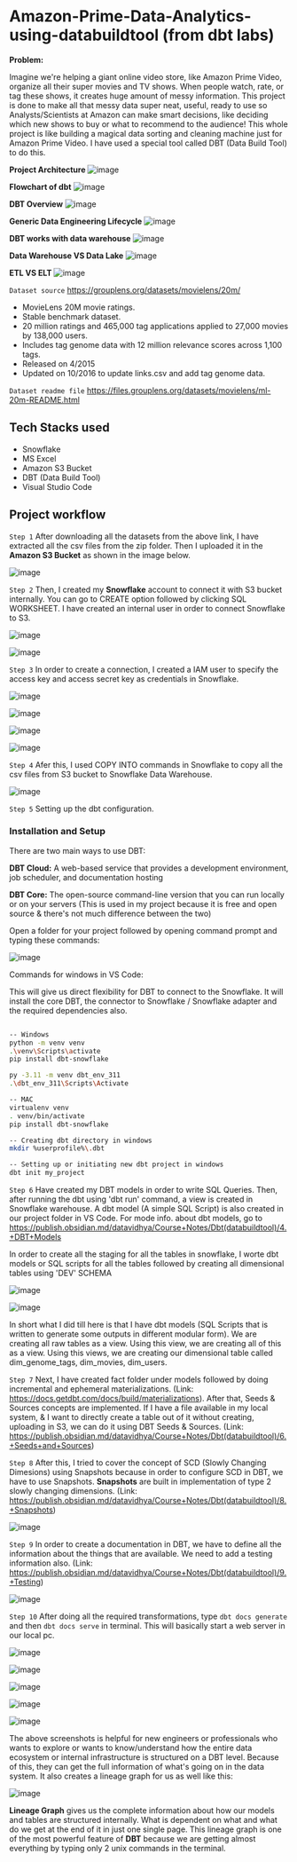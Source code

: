 # Amazon-Prime-Data-Analytics-using-databuildtool (from dbt labs)

**Problem:**

Imagine we're helping a giant online video store, like Amazon Prime Video, organize all their super movies and TV shows. When people watch, rate, or tag these shows, it creates huge amount of messy information. This project is done to make all that messy data super neat, useful, ready to use so Analysts/Scientists at Amazon can make smart decisions, like deciding which new shows to buy or what to recommend to the audience! This whole project is like building a magical data sorting and cleaning machine just for Amazon Prime Video. I have used a special tool called DBT (Data Build Tool) to do this.

**Project Architecture**
![image](https://github.com/user-attachments/assets/e2539855-aba4-4450-8b93-7d34110a5a6f)

**Flowchart of dbt**
![image](https://github.com/user-attachments/assets/7e493142-f768-434e-8e41-705e69224a8d)

**DBT Overview**
![image](https://github.com/user-attachments/assets/c469cdc4-7753-4dc3-9cb4-9339f8303bbd)

**Generic Data Engineering Lifecycle**
![image](https://github.com/user-attachments/assets/c724779d-ee51-4280-b013-c27c900260f2)

**DBT works with data warehouse**
![image](https://github.com/user-attachments/assets/901f1247-dc7d-4d9c-b0c1-ff2032f9cf46)

**Data Warehouse VS Data Lake**
![image](https://github.com/user-attachments/assets/86478bb7-7a41-4663-9eb9-e18246ba2da9)

**ETL VS ELT**
![image](https://github.com/user-attachments/assets/d94199a4-09d5-4601-886a-944c7be2f2a4)

``Dataset source``
https://grouplens.org/datasets/movielens/20m/

- MovieLens 20M movie ratings. 
- Stable benchmark dataset.
- 20 million ratings and 465,000 tag applications applied to 27,000 movies by 138,000 users.
- Includes tag genome data with 12 million relevance scores across 1,100 tags.
- Released on 4/2015
- Updated on 10/2016 to update links.csv and add tag genome data.

``Dataset readme file``
https://files.grouplens.org/datasets/movielens/ml-20m-README.html

## Tech Stacks used
- Snowflake
- MS Excel
- Amazon S3 Bucket
- DBT (Data Build Tool)
- Visual Studio Code

## Project workflow
```Step 1```
After downloading all the datasets from the above link, I have extracted all the csv files from the zip folder. Then I uploaded it in the __Amazon S3 Bucket__ as shown in the image below.

![image](https://github.com/user-attachments/assets/87ceef94-4563-4e6d-a731-08f04dcb649b)

```Step 2``` 
Then, I created my __Snowflake__ account to connect it with S3 bucket internally. You can go to CREATE option followed by clicking SQL WORKSHEET. I have created an internal user in order to connect Snowflake to S3.

![image](https://github.com/user-attachments/assets/dea9d0ea-95be-47db-9104-ff245a27045b)

![image](https://github.com/user-attachments/assets/1ce496e1-46c8-4849-96a4-4174c54e90bd)

```Step 3```
In order to create a connection, I created a IAM user to specify the access key and access secret key as credentials in Snowflake.

![image](https://github.com/user-attachments/assets/fd70093c-cb7a-44d4-8e53-a62116a10f3f)

![image](https://github.com/user-attachments/assets/67054fa8-d6d3-4735-8256-21e262e8ac6b)

![image](https://github.com/user-attachments/assets/ac9fd815-f5a1-4b28-b1e2-ca696c3ffdc3)

![image](https://github.com/user-attachments/assets/73759521-4151-43e9-afb6-f4ed560a3f4b)

```Step 4```
Afer this, I used COPY INTO commands in Snowflake to copy all the csv files from S3 bucket to Snowflake Data Warehouse.

![image](https://github.com/user-attachments/assets/3533b8ac-8433-4cda-9e04-ddf45b2f894d)

```Step 5```
Setting up the dbt configuration.

### Installation and Setup 
There are two main ways to use DBT:

__DBT Cloud:__ A web-based service that provides a development environment, job scheduler, and documentation hosting

__DBT Core:__ The open-source command-line version that you can run locally or on your servers (This is used in my project because it is free and open source & there's not much difference between the two)

Open a folder for your project followed by opening command prompt and typing these commands:

![image](https://github.com/user-attachments/assets/83717eb1-b4c0-401e-b89b-a98309934118)

Commands for windows in VS Code:

This will give us direct flexibility for DBT to connect to the Snowflake. It will install the core DBT, the connector to Snowflake / Snowflake adapter and the required dependencies also.

```bash

-- Windows
python -m venv venv
.\venv\Scripts\activate
pip install dbt-snowflake

py -3.11 -m venv dbt_env_311
.\dbt_env_311\Scripts\Activate

-- MAC
virtualenv venv
. venv/bin/activate
pip install dbt-snowflake

-- Creating dbt directory in windows
mkdir %userprofile%\.dbt

-- Setting up or initiating new dbt project in windows
dbt init my_project
```

```Step 6```
Have created my DBT models in order to write SQL Queries. Then, after running the dbt using 'dbt run' command, a view is created in Snowflake warehouse. A dbt model (A simple SQL Script) is also created in our project folder in VS Code. For mode info. about dbt models, go to https://publish.obsidian.md/datavidhya/Course+Notes/Dbt(databuildtool)/4.+DBT+Models

In order to create all the staging for all the tables in snowflake, I worte dbt models or SQL scripts for all the tables followed by creating all dimensional tables using 'DEV' SCHEMA

![image](https://github.com/user-attachments/assets/327431ff-fd20-4706-8137-2534be94d0ff)

![image](https://github.com/user-attachments/assets/b34bde9a-ba25-4fcc-97de-e8d24a6b6f51)

In short what I did till here is that I have dbt models (SQL Scripts that is written to generate some outputs in different modular form). We are creating all raw tables as a view. Using this view, we are creating all of this as a view. Using this views, we are creating our dimensional table called dim_genome_tags, dim_movies, dim_users.

```Step 7```
Next, I have created fact folder under models followed by doing incremental and ephemeral materializations. (Link: https://docs.getdbt.com/docs/build/materializations). After that, Seeds & Sources concepts are implemented. If I have a file available in my local system, & I want to directly create a table out of it without creating, uploading in S3, we can do it using DBT Seeds & Sources. (Link: https://publish.obsidian.md/datavidhya/Course+Notes/Dbt(databuildtool)/6.+Seeds+and+Sources)

```Step 8```
After this, I tried to cover the concept of SCD (Slowly Changing Dimesions) using Snapshots because in order to configure SCD in DBT, we have to use Snapshots. __Snapshots__ are built in implementation of type 2 slowly changing dimensions. (Link: https://publish.obsidian.md/datavidhya/Course+Notes/Dbt(databuildtool)/8.+Snapshots)

![image](https://github.com/user-attachments/assets/a8d7be63-effc-4946-8bb9-c91580797f8c)

```Step 9```
In order to create a documentation in DBT, we have to define all the information about the things that are available. We need to add a testing information also. (Link: https://publish.obsidian.md/datavidhya/Course+Notes/Dbt(databuildtool)/9.+Testing)

![image](https://github.com/user-attachments/assets/f93568a9-1f45-4348-8d2a-5c6837f28d93)

```Step 10```
After doing all the required transformations, type ```dbt docs generate``` and then ```dbt docs serve``` in terminal. This will basically start a web server in our local pc.

![image](https://github.com/user-attachments/assets/d1f1554e-47d1-43ad-b3f0-d16cb45c2c03)

![image](https://github.com/user-attachments/assets/168c3f15-55bf-4327-b1b8-1a3b9c875bba)

![image](https://github.com/user-attachments/assets/5006e436-5de7-4d86-9f7b-18cf8027e8df)

![image](https://github.com/user-attachments/assets/d72e288f-485a-4c34-be11-3a8aed2e0e87)

![image](https://github.com/user-attachments/assets/7ac5b218-2943-4078-b8e9-b54a8f467a2d)

The above screenshots is helpful for new engineers or professionals who wants to explore or wants to know/understand how the entire data ecosystem or internal infrastructure is structured on a DBT level. Because of this, they can get the full information of what's going on in the data system. It also creates a lineage graph for us as well like this:

![image](https://github.com/user-attachments/assets/15346657-8f8b-4f43-9588-5f48d223428b)

__Lineage Graph__ gives us the complete information about how our models and tables are structured internally. What is dependent on what and what do we get at the end of it in just one single page. This lineage graph is one of the most powerful feature of __DBT__ because we are getting almost everything by typing only 2 unix commands in the terminal.








